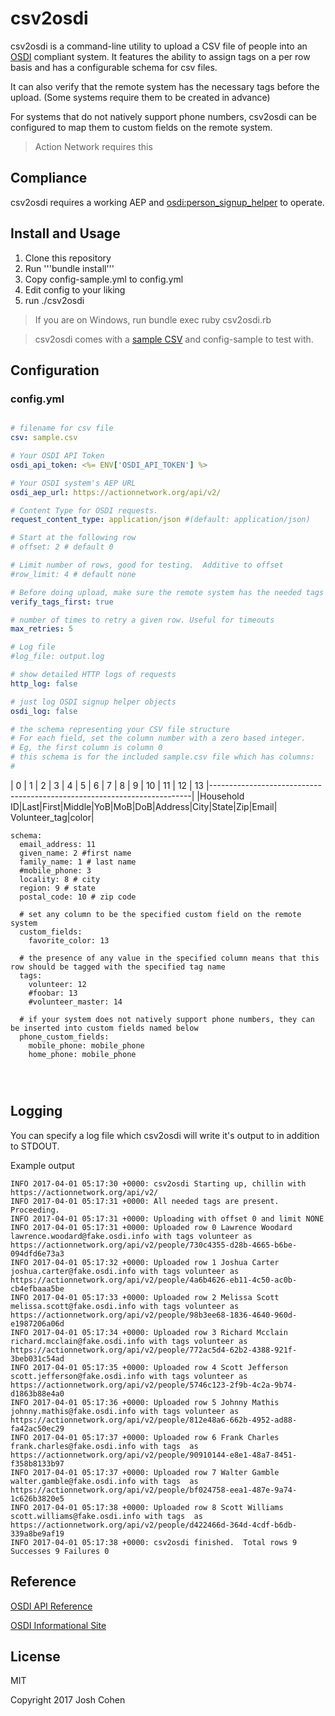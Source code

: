# csv2osdi

csv2osdi is a command-line utility to upload a CSV file of people into an [OSDI](http://opensupporter.org) compliant system.  It features the ability to assign tags on a per row basis and has a configurable schema for csv files.

It can also verify that the remote system has the necessary tags before the upload. (Some systems require them to be created in advance)

For systems that do not natively support phone numbers, csv2osdi can be configured to map them to custom fields on the remote system.

> Action Network requires this

## Compliance

csv2osdi requires a working AEP and [osdi:person_signup_helper](http://opensupporter.github.io/osdi-docs/person_signup.html) to operate.

## Install and Usage

1. Clone this repository
2. Run '''bundle install'''
3. Copy config-sample.yml to config.yml
4. Edit config to your liking
5. run ./csv2osdi

> If you are on Windows, run bundle exec ruby csv2osdi.rb

> csv2osdi comes with a [sample CSV](sample.csv) and config-sample to test with.

## Configuration

### config.yml

```yaml

# filename for csv file
csv: sample.csv

# Your OSDI API Token
osdi_api_token: <%= ENV['OSDI_API_TOKEN'] %>

# Your OSDI system's AEP URL
osdi_aep_url: https://actionnetwork.org/api/v2/

# Content Type for OSDI requests.
request_content_type: application/json #(default: application/json)

# Start at the following row
# offset: 2 # default 0

# Limit number of rows, good for testing.  Additive to offset
#row_limit: 4 # default none

# Before doing upload, make sure the remote system has the needed tags created already and it not, abort.
verify_tags_first: true

# number of times to retry a given row. Useful for timeouts
max_retries: 5

# Log file
#log_file: output.log

# show detailed HTTP logs of requests
http_log: false

# just log OSDI signup helper objects
osdi_log: false

# the schema representing your CSV file structure
# For each field, set the column number with a zero based integer.
# Eg, the first column is column 0
# this schema is for the included sample.csv file which has columns:
#
```

| 0          | 1  |  2  |   3  | 4 | 5 | 6 | 7     |  8 | 9   | 10 | 11 | 12 | 13
|-------------------------------------------------------------------------|
|Household ID|Last|First|Middle|YoB|MoB|DoB|Address|City|State|Zip|Email| Volunteer_tag|color|

```
schema:
  email_address: 11
  given_name: 2 #first name
  family_name: 1 # last name
  #mobile_phone: 3
  locality: 8 # city
  region: 9 # state
  postal_code: 10 # zip code

  # set any column to be the specified custom field on the remote system
  custom_fields:
    favorite_color: 13

  # the presence of any value in the specified column means that this row should be tagged with the specified tag name
  tags:
    volunteer: 12
    #foobar: 13
    #volunteer_master: 14

  # if your system does not natively support phone numbers, they can be inserted into custom fields named below
  phone_custom_fields:
    mobile_phone: mobile_phone
    home_phone: mobile_phone




```

## Logging

You can specify a log file which csv2osdi will write it's output to in addition to STDOUT.

Example output

```shell
INFO 2017-04-01 05:17:30 +0000: csv2osdi Starting up, chillin with https://actionnetwork.org/api/v2/
INFO 2017-04-01 05:17:31 +0000: All needed tags are present.  Proceeding.
INFO 2017-04-01 05:17:31 +0000: Uploading with offset 0 and limit NONE
INFO 2017-04-01 05:17:31 +0000: Uploaded row 0 Lawrence Woodard lawrence.woodard@fake.osdi.info with tags volunteer as https://actionnetwork.org/api/v2/people/730c4355-d28b-4665-b6be-094dfd6e73a3
INFO 2017-04-01 05:17:32 +0000: Uploaded row 1 Joshua Carter joshua.carter@fake.osdi.info with tags volunteer as https://actionnetwork.org/api/v2/people/4a6b4626-eb11-4c50-ac0b-cb4efbaaa5be
INFO 2017-04-01 05:17:33 +0000: Uploaded row 2 Melissa Scott melissa.scott@fake.osdi.info with tags volunteer as https://actionnetwork.org/api/v2/people/98b3ee68-1836-4640-960d-e1987206a06d
INFO 2017-04-01 05:17:34 +0000: Uploaded row 3 Richard Mcclain richard.mcclain@fake.osdi.info with tags volunteer as https://actionnetwork.org/api/v2/people/772ac5d4-62b2-4388-921f-3beb031c54ad
INFO 2017-04-01 05:17:35 +0000: Uploaded row 4 Scott Jefferson scott.jefferson@fake.osdi.info with tags volunteer as https://actionnetwork.org/api/v2/people/5746c123-2f9b-4c2a-9b74-d1863b88e4a0
INFO 2017-04-01 05:17:36 +0000: Uploaded row 5 Johnny Mathis johnny.mathis@fake.osdi.info with tags volunteer as https://actionnetwork.org/api/v2/people/812e48a6-662b-4952-ad88-fa42ac50ec29
INFO 2017-04-01 05:17:37 +0000: Uploaded row 6 Frank Charles frank.charles@fake.osdi.info with tags  as https://actionnetwork.org/api/v2/people/90910144-e8e1-48a7-8451-f358b8133b97
INFO 2017-04-01 05:17:37 +0000: Uploaded row 7 Walter Gamble walter.gamble@fake.osdi.info with tags  as https://actionnetwork.org/api/v2/people/bf024758-eea1-487e-9a74-1c626b3820e5
INFO 2017-04-01 05:17:38 +0000: Uploaded row 8 Scott Williams scott.williams@fake.osdi.info with tags  as https://actionnetwork.org/api/v2/people/d422466d-364d-4cdf-b6db-339a8be9af19
INFO 2017-04-01 05:17:38 +0000: csv2osdi finished.  Total rows 9 Successes 9 Failures 0
```

## Reference

[OSDI API Reference](http://opensupporter.github.io/osdi-docs/)

[OSDI Informational Site](http://opensupporter.org)

## License

MIT

Copyright 2017 Josh Cohen

